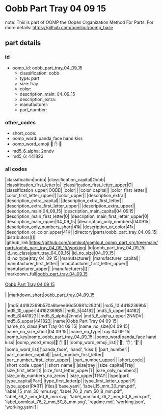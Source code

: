 # Oobb Part Tray 04 09 15  

note: This is part of OOMP the Oopen Organization Method For Parts. For more details: https://github.com/oomlout/oomp_base

##  part details





### id
* oomp_id: oobb_part_tray_04_09_15
  * classification: oobb
  * type: part
  * size: tray
  * color: 
  * description_main: 04_09_15
  * description_extra: 
  * manufacturer: 
  * part_number: 

### other_codes
* short_code: 
* oomp_word: panda_face hand kiss
* oomp_word_emoji :panda_face: :hand: :kiss:
* md5_6_alpha: 2nndv
* md5_6: 441823

### all codes 
|classification|oobb|
|classification_capital|Oobb|
|classification_first_letter|o|
|classification_first_letter_upper|O|
|classification_upper|OOBB|
|color||
|color_capital||
|color_first_letter||
|color_first_letter_upper||
|color_upper||
|description_extra||
|description_extra_capital||
|description_extra_first_letter||
|description_extra_first_letter_upper||
|description_extra_upper||
|description_main|04_09_15|
|description_main_capital|04 09.15|
|description_main_first_letter|0|
|description_main_first_letter_upper|0|
|description_main_upper|04_09_15|
|description_only_numbers|040915|
|description_only_numbers_short|41k|
|description_or_color|41k|
|description_or_color_upper|41K|
|directory|parts/oobb_part_tray_04_09_15|
|distributors|[]|
|github_link|https://github.com/oomlout/oomlout_oomp_part_src/tree/main/parts/oobb_part_tray_04_09_15/working|
|id|oobb_part_tray_04_09_15|
|id_no_class|part_tray_04_09_15|
|id_no_size|04_09_15|
|id_no_type|tray_04_09_15|
|manufacturer||
|manufacturer_capital||
|manufacturer_first_letter||
|manufacturer_first_letter_upper||
|manufacturer_upper||
|manufacturers|[]|
|markdown_full|[oobb_part_tray_04_09_15](https://github.com/oomlout/oomlout_oomp_part_src/tree/main/parts/oobb_part_tray_04_09_15/working)<br>[](https://github.com/oomlout/oomlout_oomp_part_src/tree/main/parts/oobb_part_tray_04_09_15/working)<br>[Oobb Part Tray 04 09 15](https://github.com/oomlout/oomlout_oomp_part_src/tree/main/parts/oobb_part_tray_04_09_15/working)<br><br>|
|markdown_short|[oobb_part_tray_04_09_15](https://github.com/oomlout/oomlout_oomp_part_src/tree/main/parts/oobb_part_tray_04_09_15/working)<br><br>|
|md5|44182369b570a6beee66d50981c280f4|
|md5_10|44182369b5|
|md5_10_upper|44182369B5|
|md5_5|44182|
|md5_5_upper|44182|
|md5_6|441823|
|md5_6_alpha|2nndv|
|md5_6_alpha_upper|2NNDV|
|md5_6_upper|441823|
|name|Oobb Part Tray 04 09 15|
|name_no_class|Part Tray 04 09 15|
|name_no_size|04 09 15|
|name_no_size_short|04 09 15|
|name_no_type|Tray 04 09 15|
|oomp_key|oomp_oobb_part_tray_04_09_15|
|oomp_word|panda_face hand kiss|
|oomp_word_emoji|:panda_face: :hand: :kiss:|
|oomp_word_emoji_list|[':panda_face:', ':hand:', ':kiss:']|
|oomp_word_list|['panda_face', 'hand', 'kiss']|
|part_number||
|part_number_capital||
|part_number_first_letter||
|part_number_first_letter_upper||
|part_number_upper||
|short_code||
|short_code_upper||
|short_name||
|size|tray|
|size_capital|Tray|
|size_first_letter|t|
|size_first_letter_upper|T|
|size_only_numbers||
|size_only_numbers_no_zeros||
|size_upper|TRAY|
|type|part|
|type_capital|Part|
|type_first_letter|p|
|type_first_letter_upper|P|
|type_upper|PART|
|files|['base.yaml', 'label_15_mm_30_mm.pdf', 'label_15_mm_30_mm.svg', 'label_76_2_mm_50_8_mm.pdf', 'label_76_2_mm_50_8_mm.svg', 'label_oomlout_76_2_mm_50_8_mm.pdf', 'label_oomlout_76_2_mm_50_8_mm.svg', 'readme.md', 'working.json', 'working.yaml']|
